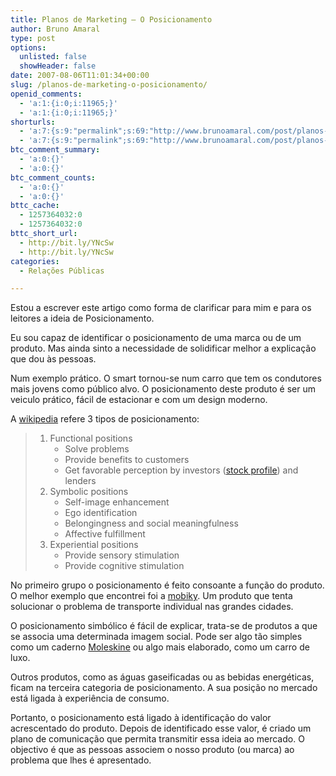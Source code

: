 ```yaml
---
title: Planos de Marketing – O Posicionamento
author: Bruno Amaral
type: post
options:
  unlisted: false
  showHeader: false
date: 2007-08-06T11:01:34+00:00
slug: /planos-de-marketing-o-posicionamento/
openid_comments:
  - 'a:1:{i:0;i:11965;}'
  - 'a:1:{i:0;i:11965;}'
shorturls:
  - 'a:7:{s:9:"permalink";s:69:"http://www.brunoamaral.com/post/planos-de-marketing-o-posicionamento/";s:7:"tinyurl";s:25:"http://tinyurl.com/db98ot";s:4:"isgd";s:17:"http://is.gd/pEad";s:5:"bitly";s:19:"http://bit.ly/CvkKX";s:5:"snipr";s:22:"http://snipr.com/eut5z";s:5:"snurl";s:22:"http://snurl.com/eut5z";s:7:"snipurl";s:24:"http://snipurl.com/eut5z";}'
  - 'a:7:{s:9:"permalink";s:69:"http://www.brunoamaral.com/post/planos-de-marketing-o-posicionamento/";s:7:"tinyurl";s:25:"http://tinyurl.com/db98ot";s:4:"isgd";s:17:"http://is.gd/pEad";s:5:"bitly";s:19:"http://bit.ly/CvkKX";s:5:"snipr";s:22:"http://snipr.com/eut5z";s:5:"snurl";s:22:"http://snurl.com/eut5z";s:7:"snipurl";s:24:"http://snipurl.com/eut5z";}'
btc_comment_summary:
  - 'a:0:{}'
  - 'a:0:{}'
btc_comment_counts:
  - 'a:0:{}'
  - 'a:0:{}'
bttc_cache:
  - 1257364032:0
  - 1257364032:0
bttc_short_url:
  - http://bit.ly/YNcSw
  - http://bit.ly/YNcSw
categories:
  - Relações Públicas

---
```

Estou a escrever este artigo como forma de clarificar para mim e para os leitores a ideia de Posicionamento.

Eu sou capaz de identificar o posicionamento de uma marca ou de um produto. Mas ainda sinto a necessidade de solidificar melhor a explicação que dou às pessoas.

Num exemplo prático. O smart tornou-se num carro que tem os condutores mais jovens como público alvo. O posicionamento deste produto é ser um veiculo prático, fácil de estacionar e com um design moderno.

A [wikipedia][1] refere 3 tipos de posicionamento:

>   1. Functional positions 
>       * Solve problems
>       * Provide benefits to customers
>       * Get favorable perception by investors ([stock profile][2]) and lenders
>   2. Symbolic positions 
>       * Self-image enhancement
>       * Ego identification
>       * Belongingness and social meaningfulness
>       * Affective fulfillment
>   3. Experiential positions 
>       * Provide sensory stimulation
>       * Provide cognitive stimulation

No primeiro grupo o posicionamento é feito consoante a função do produto. O melhor exemplo que encontrei foi a [mobiky][3]. Um produto que tenta solucionar o problema de transporte individual nas grandes cidades.

O posicionamento simbólico é fácil de explicar, trata-se de produtos a que se associa uma determinada imagem social. Pode ser algo tão simples como um caderno [Moleskine][4] ou algo mais elaborado, como um carro de luxo.

Outros produtos, como as águas gaseificadas ou as bebidas energéticas, ficam na terceira categoria de posicionamento. A sua posição no mercado está ligada à experiência de consumo.

Portanto, o posicionamento está ligado à identificação do valor acrescentado do produto. Depois de identificado esse valor, é criado um plano de comunicação que permita transmitir essa ideia ao mercado. O objectivo é que as pessoas associem o nosso produto (ou marca) ao problema que lhes é apresentado.

 [1]: http://en.wikipedia.org/wiki/Positioning_(marketing)
 [2]: http://en.wikipedia.org/wiki/Stock_profile "Stock profile"
 [3]: http://www.cenasapedal.com/site/
 [4]: http://www.moleskine.pt